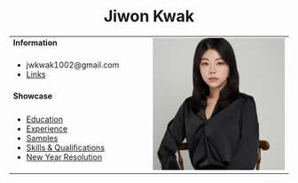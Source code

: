 <h1 align="center">Jiwon Kwak</h1>
<table>
  <tbody>
    <tr>
      <td><b>Information</b></td>
      <td width="50%" rowspan="4">
        <img alt="Photo" src="./assets/images/1710235569584.jpeg" />
      </td>
    </tr>
    <tr>
      <td>
        <ul>
          <li>jwkwak1002@gmail.com</li>
          <li><a href="./pages/links.md">Links</a></li>
        </ul>
      </td>
    </tr>
    <tr><td><b>Showcase</b></td></tr>
    <tr>
      <td width="50%">
        <ul>
          <li><a href="./pages/education.md">Education</a></li>
          <li><a href="./pages/experience.md">Experience</a></li>
          <li><a href="./pages/samples-kr.md">Samples</a></li>
          <li><a href="./pages/qualifications.md">Skills & Qualifications</a></li>
          <li><a href="https://jiwon-lieb.github.io/my_page/">New Year Resolution</a></li>
        </ul>
      </td>
    </tr>
  </tbody>
</table>
